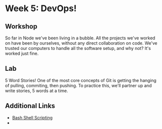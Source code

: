 # Week 5: DevOps!

## Workshop 
So far in Node we've been living in a bubble. All the projects we've worked on have been by ourselves, without any direct collaboration on code. We've trusted our computers to handle all the software setup, and why not? It's worked just fine. 



## Lab
5 Word Stories! One of the most core concepts of Git is getting the hanging of pulling, commiting, then pushing. To practice this, we'll partner up and write stories, 5 words at a time.

## Additional Links
- [Bash Shell Scripting](https://en.wikibooks.org/wiki/Bash_Shell_Scripting#Introduction) 
- 

